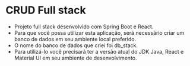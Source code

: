 # CRUD Full stack
* Projeto full stack desenvolvido com Spring Boot e React.
* Para que você possa utilizar esta aplicação, será necessário criar um banco de dados em seu ambiente local preferido.
* O nome do banco de dados que criei foi db_stack.
* Para utilizá-lo você precisará ter a versão atual do JDK Java, React e Material UI em seu ambiente de desenvolvimento.
